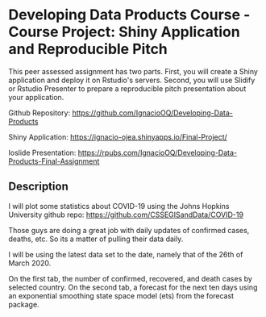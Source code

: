 # Developing Data Products Course - Course Project: Shiny Application and Reproducible Pitch
This peer assessed assignment has two parts. First, you will create a Shiny application and deploy it on Rstudio's servers. Second, you will use Slidify or Rstudio Presenter to prepare a reproducible pitch presentation about your application.

Github Repository: https://github.com/IgnacioOQ/Developing-Data-Products

Shiny Application: https://ignacio-ojea.shinyapps.io/Final-Project/

Ioslide Presentation: https://rpubs.com/IgnacioOQ/Developing-Data-Products-Final-Assignment

## Description

I will plot some statistics about COVID-19 using the Johns Hopkins University github repo:  https://github.com/CSSEGISandData/COVID-19

Those guys are doing a great job with daily updates of confirmed cases, deaths, etc. So its a matter of pulling their data daily.

I will be using the latest data set to the date, namely that of the 26th of March 2020.

On the first tab, the number of confirmed, recovered, and death cases by selected country. On the second tab, a forecast for the next ten days using an exponential smoothing state space model (ets) from the forecast package.
